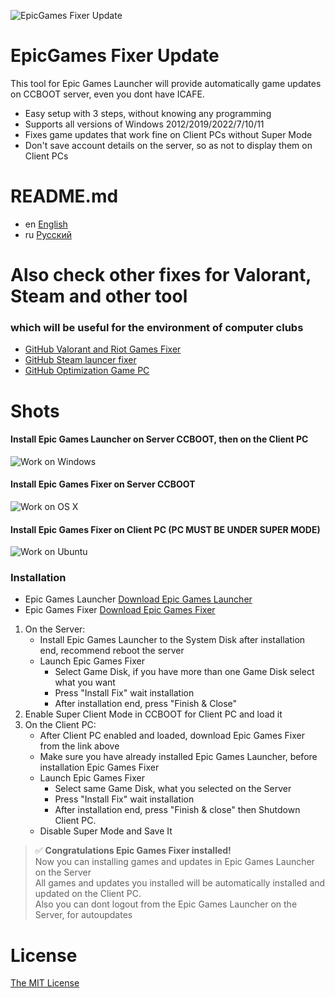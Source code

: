 ![EpicGames Fixer Update ](https://github.com/meteor2024/EpicGamesFixer/blob/main/shots/6615685.png)
# EpicGames Fixer Update
This tool for Epic Games Launcher will provide 
automatically game updates on CCBOOT server, 
even you dont have ICAFE.

- Easy setup with 3 steps, without knowing any programming
- Supports all versions of Windows 2012/2019/2022/7/10/11
- Fixes game updates that work fine on Client PCs without Super Mode
- Don't save account details on the server, so as not to display them on Client PCs


# README.md
- en [English](README.md)
- ru [Русский](readme/README.ru.md)


# Also check other fixes for Valorant, Steam and other tool
### which will be useful for the environment of computer clubs
- [GitHub Valorant and Riot Games Fixer](https://github.com/meteor2024/riotlaunchersfixer)
- [GitHub Steam launcer fixer ](https://github.com/meteor2024/steamgamesfixer)
- [GitHub Optimization Game PC](https://github.com/meteor2024/optimizerwin10gameclub)


# Shots
#### Install Epic Games Launcher on Server CCBOOT, then on the Client PC
![Work on Windows](https://github.com/meteor2024/EpicGamesFixer/blob/main/shots/EpicLauncherPC.gif)
#### Install Epic Games Fixer on Server CCBOOT
![Work on OS X](https://github.com/meteor2024/EpicGamesFixer/blob/main/shots/Server.gif)
#### Install Epic Games Fixer on Client PC (PC MUST BE UNDER SUPER MODE)
![Work on Ubuntu](https://github.com/meteor2024/EpicGamesFixer/blob/main/shots/GamePC.gif)

### Installation
- Epic Games Launcher [Download Epic Games Launcher](https://store.epicgames.com/en-US/download)
- Epic Games Fixer [Download Epic Games Fixer ](https://github.com/meteor2024/EpicGamesFixer/releases)

1. On the Server:
	- Install Epic Games Launcher to the System Disk after installation end, recommend reboot the server
	- Launch Epic Games Fixer 
		- Select Game Disk, if you have more than one Game Disk select what you want
		- Press "Install Fix" wait installation
		- After installation end, press "Finish & Close"
2. Enable Super Client Mode in CCBOOT for Client PC and load it
3. On the Client PC:
	- After Client PC enabled and loaded, download Epic Games Fixer from the link above
	- Make sure you have already installed Epic Games Launcher, before installation Epic Games Fixer
	- Launch Epic Games Fixer
		- Select same Game Disk, what you selected on the Server
		- Press "Install Fix" wait installation
		- After installation end, press "Finish & close" then Shutdown Client PC.
	- Disable Super Mode and Save It

> ✅ **Congratulations Epic Games Fixer installed!**  
> Now you can installing games and updates in Epic Games Launcher on the Server  
> All games and updates you installed will be automatically installed and updated on the Client PC.  
> Also you can dont logout from the Epic Games Launcher on the Server, for autoupdates








# License
[The MIT License](LICENSE)
